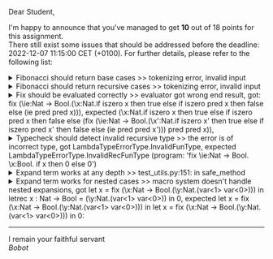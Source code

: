 Dear Student,

I'm happy to announce that you've managed to get **10** out of 18 points for this assignment.\
There still exist some issues that should be addressed before the deadline: 2022-12-07 11:15:00 CET (+0100). For further details, please refer to the following list:

<details><summary>Fibonacci should return base cases &gt;&gt; tokenizing error, invalid input</summary><br>During handling of the above exception, another exception occurred:<br>tokenizing error, invalid input</details>
<details><summary>Fibonacci should return recursive cases &gt;&gt; tokenizing error, invalid input</summary><br>During handling of the above exception, another exception occurred:<br>tokenizing error, invalid input</details>
<details><summary>Fix should be evaluated correctly &gt;&gt; evaluator got wrong end result, got: fix (\ie:Nat -&gt; Bool.(\x:Nat.if iszero x then true else if iszero pred x then false else (ie pred pred x))), expected (\x:Nat.if iszero x then true else if iszero pred x then false else (fix (\ie:Nat -&gt; Bool.(\x&#x27;:Nat.if iszero x&#x27; then true else if iszero pred x&#x27; then false else (ie pred pred x&#x27;))) pred pred x)),</summary>* input = fix (\ie:Nat -> Bool.(\x:Nat.if iszero x then true else if iszero pred x then false else (ie pred pred x)))<br>* detailed comparison: TypedLambdaProgram(term=TmFix(info=Info(lineno=1, column=0), arg=TmAbs(info=Info(lineno=1, column=4), arg='ie', arg_type=ArrowType(left=<BaseType.Nat: 'Nat'>, right=<BaseType.Bool: 'Bool'>), body=TmAbs(info=Info(lineno=1, column=21), arg='x', arg_type=<BaseType.Nat: 'Nat'>, body=TmIf(info=Info(lineno=1, column=29), condition=TmIsZero(info=Info(lineno=1, column=32), number=TmVar(info=Info(lineno=1, column=39), index=0, context_length=2)), if_true=TmTrue(info=Info(lineno=1, column=46)), if_else=TmIf(info=Info(lineno=1, column=56), condition=TmIsZero(info=Info(lineno=1, column=59), number=TmPred(info=Info(lineno=1, column=67), number=TmVar(info=Info(lineno=1, column=72), index=0, context_length=2))), if_true=TmFalse(info=Info(lineno=1, column=80)), if_else=TmApp(info=Info(lineno=1, column=91), function=TmVar(info=Info(lineno=1, column=91), index=1, context_length=2), arg=TmPred(info=Info(lineno=1, column=95), number=TmPred(info=Info(lineno=1, column=101), number=TmVar(info=Info(lineno=1, column=106), index=0, context_length=2))))))))), name_context=[]) vs TypedLambdaProgram(term=TmAbs(info=Info(lineno=1, column=21), arg='x', arg_type=<BaseType.Nat: 'Nat'>, body=TmIf(info=Info(lineno=1, column=29), condition=TmIsZero(info=Info(lineno=1, column=32), number=TmVar(info=Info(lineno=1, column=39), index=0, context_length=1)), if_true=TmTrue(info=Info(lineno=1, column=46)), if_else=TmIf(info=Info(lineno=1, column=56), condition=TmIsZero(info=Info(lineno=1, column=59), number=TmPred(info=Info(lineno=1, column=67), number=TmVar(info=Info(lineno=1, column=72), index=0, context_length=1))), if_true=TmFalse(info=Info(lineno=1, column=80)), if_else=TmApp(info=Info(lineno=1, column=91), function=TmFix(info=Info(lineno=-1, column=-1), arg=TmAbs(info=Info(lineno=-1, column=-1), arg='ie', arg_type=ArrowType(left=<BaseType.Nat: 'Nat'>, right=<BaseType.Bool: 'Bool'>), body=TmAbs(info=Info(lineno=1, column=21), arg='x', arg_type=<BaseType.Nat: 'Nat'>, body=TmIf(info=Info(lineno=1, column=29), condition=TmIsZero(info=Info(lineno=1, column=32), number=TmVar(info=Info(lineno=1, column=39), index=0, context_length=3)), if_true=TmTrue(info=Info(lineno=1, column=46)), if_else=TmIf(info=Info(lineno=1, column=56), condition=TmIsZero(info=Info(lineno=1, column=59), number=TmPred(info=Info(lineno=1, column=67), number=TmVar(info=Info(lineno=1, column=72), index=0, context_length=3))), if_true=TmFalse(info=Info(lineno=1, column=80)), if_else=TmApp(info=Info(lineno=1, column=91), function=TmVar(info=Info(lineno=1, column=91), index=1, context_length=3), arg=TmPred(info=Info(lineno=1, column=95), number=TmPred(info=Info(lineno=1, column=101), number=TmVar(info=Info(lineno=1, column=106), index=0, context_length=3))))))))), arg=TmPred(info=Info(lineno=1, column=95), number=TmPred(info=Info(lineno=1, column=101), number=TmVar(info=Info(lineno=1, column=106), index=0, context_length=1))))))), name_context=[])</details>
<details><summary>Typecheck should detect invalid recursive type &gt;&gt; the error is of incorrect type, got LambdaTypeErrorType.InvalidFunType, expected LambdaTypeErrorType.InvalidRecFunType (program: &#x27;fix \ie:Nat -&gt; Bool. \x:Bool. if x then 0 else 0&#x27;)</summary></details>
<details><summary>Expand term works at any depth &gt;&gt; test_utils.py:151: in safe_method</summary>&nbsp;&nbsp;&nbsp;&nbsp;return method(*args, **kwargs)<br>E   RecursionError: maximum recursion depth exceeded in comparison</details>
<details><summary>Expand term works for nested cases &gt;&gt; macro system doesn&#x27;t handle nested expansions, got let x = fix (\x:Nat -&gt; Bool.(\y:Nat.(var&lt;1&gt; var&lt;0&gt;))) in letrec x : Nat -&gt; Bool = (\y:Nat.(var&lt;1&gt; var&lt;0&gt;)) in 0, expected let x = fix (\x:Nat -&gt; Bool.(\y:Nat.(var&lt;1&gt; var&lt;0&gt;))) in let x = fix (\x:Nat -&gt; Bool.(\y:Nat.(var&lt;1&gt; var&lt;0&gt;))) in 0:</summary>* input: letrec x : Nat -> Bool = (\y:Nat.(var<1> var<0>)) in letrec x : Nat -> Bool = (\y:Nat.(var<1> var<0>)) in 0<br>* detailed comparison: TmLet(info=Info(lineno=-1, column=-1), var='x', rvalue=TmFix(info=Info(lineno=-1, column=-1), arg=TmAbs(info=Info(lineno=-1, column=-1), arg='x', arg_type=ArrowType(left=<BaseType.Nat: 'Nat'>, right=<BaseType.Bool: 'Bool'>), body=TmAbs(info=Info(lineno=1, column=24), arg='y', arg_type=<BaseType.Nat: 'Nat'>, body=TmApp(info=Info(lineno=1, column=33), function=TmVar(info=Info(lineno=1, column=33), index=1, context_length=2), arg=TmVar(info=Info(lineno=1, column=35), index=0, context_length=2))))), body=TmLet(info=Info(lineno=-1, column=-1), var='x', rvalue=TmFix(info=Info(lineno=-1, column=-1), arg=TmAbs(info=Info(lineno=-1, column=-1), arg='x', arg_type=ArrowType(left=<BaseType.Nat: 'Nat'>, right=<BaseType.Bool: 'Bool'>), body=TmAbs(info=Info(lineno=1, column=65), arg='y', arg_type=<BaseType.Nat: 'Nat'>, body=TmApp(info=Info(lineno=1, column=74), function=TmVar(info=Info(lineno=1, column=74), index=1, context_length=3), arg=TmVar(info=Info(lineno=1, column=76), index=0, context_length=3))))), body=TmZero(info=Info(lineno=1, column=81)))) vs TmLet(info=Info(lineno=-1, column=-1), var='x', rvalue=TmFix(info=Info(lineno=-1, column=-1), arg=TmAbs(info=Info(lineno=-1, column=-1), arg='x', arg_type=ArrowType(left=<BaseType.Nat: 'Nat'>, right=<BaseType.Bool: 'Bool'>), body=TmAbs(info=Info(lineno=1, column=24), arg='y', arg_type=<BaseType.Nat: 'Nat'>, body=TmApp(info=Info(lineno=1, column=33), function=TmVar(info=Info(lineno=1, column=33), index=1, context_length=2), arg=TmVar(info=Info(lineno=1, column=35), index=0, context_length=2))))), body=TmLetRec(info=Info(lineno=1, column=41), var='x', type=ArrowType(left=<BaseType.Nat: 'Nat'>, right=<BaseType.Bool: 'Bool'>), function=TmAbs(info=Info(lineno=1, column=65), arg='y', arg_type=<BaseType.Nat: 'Nat'>, body=TmApp(info=Info(lineno=1, column=74), function=TmVar(info=Info(lineno=1, column=74), index=1, context_length=3), arg=TmVar(info=Info(lineno=1, column=76), index=0, context_length=3))), body=TmZero(info=Info(lineno=1, column=81))))</details>

-----------
I remain your faithful servant\
_Bobot_